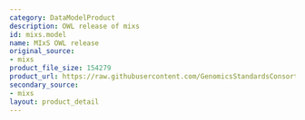 ```yaml
---
category: DataModelProduct
description: OWL release of mixs
id: mixs.model
name: MIxS OWL release
original_source:
- mixs
product_file_size: 154279
product_url: https://raw.githubusercontent.com/GenomicsStandardsConsortium/mixs/refs/heads/main/project/owl/mixs.owl.ttl
secondary_source:
- mixs
layout: product_detail
---
```

